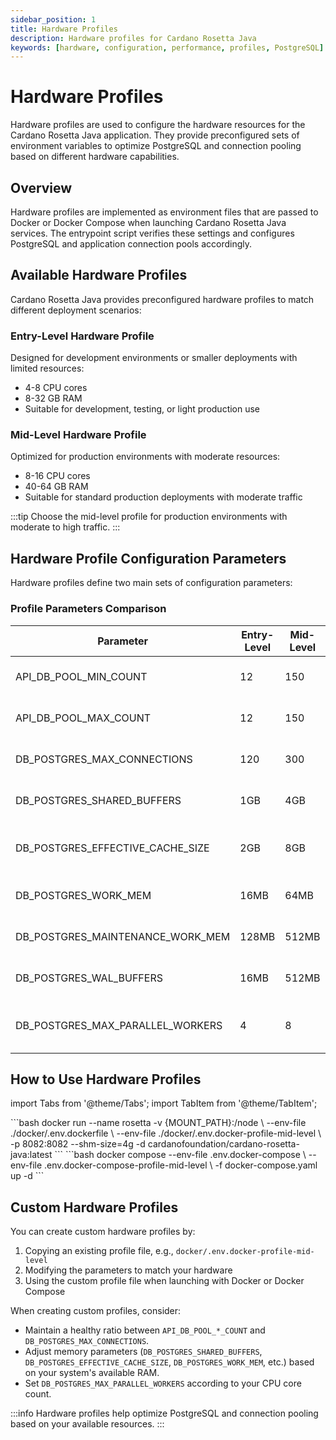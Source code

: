 ```yaml
---
sidebar_position: 1
title: Hardware Profiles
description: Hardware profiles for Cardano Rosetta Java
keywords: [hardware, configuration, performance, profiles, PostgreSQL]
---
```


# Hardware Profiles

Hardware profiles are used to configure the hardware resources for the Cardano Rosetta Java application. They provide preconfigured sets of environment variables to optimize PostgreSQL and connection pooling based on different hardware capabilities.

## Overview

Hardware profiles are implemented as environment files that are passed to Docker or Docker Compose when launching Cardano Rosetta Java services. The entrypoint script verifies these settings and configures PostgreSQL and application connection pools accordingly.

## Available Hardware Profiles

Cardano Rosetta Java provides preconfigured hardware profiles to match different deployment scenarios:

<Tabs>
<TabItem value="entry" label="Entry-Level">

### Entry-Level Hardware Profile

Designed for development environments or smaller deployments with limited resources:

- 4-8 CPU cores
- 8-32 GB RAM
- Suitable for development, testing, or light production use

</TabItem>
<TabItem value="mid" label="Mid-Level">

### Mid-Level Hardware Profile

Optimized for production environments with moderate resources:

- 8-16 CPU cores
- 40-64 GB RAM
- Suitable for standard production deployments with moderate traffic

</TabItem>
</Tabs>

:::tip
Choose the mid-level profile for production environments with moderate to high traffic.
:::

## Hardware Profile Configuration Parameters

Hardware profiles define two main sets of configuration parameters:

### Profile Parameters Comparison

| Parameter                        | Entry-Level | Mid-Level | Purpose                                       |
| -------------------------------- | ----------- | --------- | --------------------------------------------- |
| API_DB_POOL_MIN_COUNT            | 12          | 150       | Minimum database connections                  |
| API_DB_POOL_MAX_COUNT            | 12          | 150       | Maximum database connections                  |
| DB_POSTGRES_MAX_CONNECTIONS      | 120         | 300       | Maximum PostgreSQL connections                |
| DB_POSTGRES_SHARED_BUFFERS       | 1GB         | 4GB       | Memory for data caching                       |
| DB_POSTGRES_EFFECTIVE_CACHE_SIZE | 2GB         | 8GB       | Estimate of memory available for disk caching |
| DB_POSTGRES_WORK_MEM             | 16MB        | 64MB      | Memory for query operations                   |
| DB_POSTGRES_MAINTENANCE_WORK_MEM | 128MB       | 512MB     | Memory for maintenance operations             |
| DB_POSTGRES_WAL_BUFFERS          | 16MB        | 512MB     | Memory for write-ahead logging                |
| DB_POSTGRES_MAX_PARALLEL_WORKERS | 4           | 8         | Maximum parallel query workers                |

## How to Use Hardware Profiles

import Tabs from '@theme/Tabs';
import TabItem from '@theme/TabItem';

<Tabs>
  <TabItem value="docker" label="Docker" default>
    ```bash
    docker run --name rosetta -v {MOUNT_PATH}:/node \
      --env-file ./docker/.env.dockerfile \
      --env-file ./docker/.env.docker-profile-mid-level \
      -p 8082:8082 --shm-size=4g -d cardanofoundation/cardano-rosetta-java:latest
    ```
  </TabItem>
  <TabItem value="docker-compose" label="Docker Compose">
    ```bash
    docker compose --env-file .env.docker-compose \
      --env-file .env.docker-compose-profile-mid-level \
      -f docker-compose.yaml up -d
    ```
  </TabItem>
</Tabs>

## Custom Hardware Profiles

You can create custom hardware profiles by:

1. Copying an existing profile file, e.g., `docker/.env.docker-profile-mid-level`
2. Modifying the parameters to match your hardware
3. Using the custom profile file when launching with Docker or Docker Compose

When creating custom profiles, consider:

- Maintain a healthy ratio between `API_DB_POOL_*_COUNT` and `DB_POSTGRES_MAX_CONNECTIONS`.
- Adjust memory parameters (`DB_POSTGRES_SHARED_BUFFERS`, `DB_POSTGRES_EFFECTIVE_CACHE_SIZE`, `DB_POSTGRES_WORK_MEM`, etc.) based on your system's available RAM.
- Set `DB_POSTGRES_MAX_PARALLEL_WORKERS` according to your CPU core count.

:::info
Hardware profiles help optimize PostgreSQL and connection pooling based on your available resources.
:::
